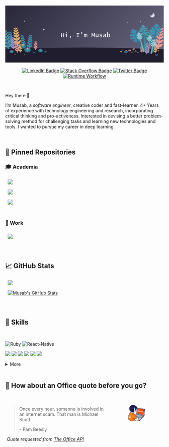 
<!-- EXTERNAL LINKS -->

[![Musab's GitHub Banner](./assets/GitHubHeader.png)]()
<div align="center">

[![LinkedIn Badge](https://img.shields.io/badge/LinkedIn-Profile-informational?style=flat&logo=linkedin&logoColor=white&color=0D76A8)](https://www.linkedin.com/in/musabrasheed/)
[![Stack Overflow Badge](https://img.shields.io/endpoint?color=%23F58025&label=stackoverflow&logo=stackoverflow&logoColor=%23F58025&url=https%3A%2F%2Fmusab-r-8muoqy1d6btv.runkit.sh%2F)](https://stackoverflow.com/users/11479936/musab)
[![Twitter Badge](https://img.shields.io/badge/Twitter-Profile-informational?style=flat&logo=twitter&logoColor=white&color=1CA2F1)](https://twitter.com/Musabrsheed)
[![Runtime Workflow](https://github.com/musab-r/musab-r/actions/workflows/drw.yml/badge.svg)](https://github.com/musab-r/musab-r/actions/workflows/drw.yml)
</div>

<!-- BODY -->
<br>

Hey there 👋

I’m Musab, a *software engineer*, creative coder and fast-learner. 4+ Years of experience with technology engineering and research, incorporating critical thinking and pro-activeness. Interested in devising a better problem-solving method for challenging tasks and learning new technologies and tools. I wanted to pursue my career in deep learning.

<br>

## 📌 Pinned Repositories


###  &#127891; Academia

<div style="width:100%">
  <div>
    <a href="https://github.com/musab-r/TCN">
      <img align="center" style="margin:0.5rem" src="https://github-readme-stats.vercel.app/api/pin/?username=musab-r&repo=TCN&title_color=ffffff&text_color=c9cacc&icon_color=4AB197&bg_color=1A2B34" />
    </a>
  </div>
  <div class="column">
    <a href="https://github.com/musab-r/Computational_Intelligence_Project">
      <img align="center" style="margin:0.5rem;" src="https://github-readme-stats.vercel.app/api/pin/?username=musab-r&repo=Computational_Intelligence_Project&title_color=ffffff&text_color=c9cacc&icon_color=4AB197&bg_color=1A2B34" />
    </a>
  </div>
</div>
<div style="width:100%">
  <div>
    <a href="https://github.com/musab-r/SSVR_FYP">
      <img align="center" style="margin:0.5rem" src="https://github-readme-stats.vercel.app/api/pin/?username=musab-r&repo=SSVR_FYP&title_color=ffffff&text_color=c9cacc&icon_color=4AB197&bg_color=1A2B34" />
    </a>
  </div>
</div>

<br>

### &#127970; Work

<div style="width:100%" >
  <div>
    <a href="https://github.com/musab-r/React-Native-Hijri-Calendar">
      <img align="center" style="margin:0.5rem" src="https://github-readme-stats.vercel.app/api/pin/?username=musab-r&repo=React-Native-Hijri-Calendar&title_color=ffffff&text_color=c9cacc&icon_color=4AB197&bg_color=1A2B34" />
    </a>
  </div>
</div>

<br>
<br>

## &#x1f4c8; GitHub Stats

<div style="width:100%" >
  <div>
    <a href="https://github.com/musab-r">
      <img align="center" style="margin:0.5rem" src="https://github-readme-stats.vercel.app/api/top-langs/?username=musab-r&hide=html,css&title_color=ffffff&text_color=c9cacc&icon_color=4AB197&bg_color=1A2B34" />
    </a>
  </div>
  <div>
    <a href="https://github.com/musab-r">
      <img align="center" style="margin:0.5rem" src="https://github-readme-stats.vercel.app/api?username=musab-r&show_icons=true&line_height=27&count_private=true&title_color=ffffff&text_color=c9cacc&icon_color=4AB097&bg_color=1A2B34" alt="Musab's GitHub Stats" />
    </a>
  </div>
</div>

<br>
<br>

## 💼 Skills
<br>

![Ruby](https://img.shields.io/badge/Ruby-%23CC342D.svg?label=Code&style=flat&logo=ruby&logoColor=red&color=4AB197)
![React-Native](https://img.shields.io/badge/React-Native?&label=Code&style=flat&logo=react&logoColor=white&color=4AB197)

![](https://img.shields.io/badge/Python-3670A0?label=Code&style=flat&logo=python&logoColor=ffdd54&color=4AB197)
![](https://img.shields.io/badge/Javascript-%23323330.svg?label=Code&style=flat&logo=JavaScript&color=4AB197)
![](https://img.shields.io/badge/Code-TypeScript-informational?style=flat&logo=TypeScript&logoColor=white&color=4AB197)
![](https://img.shields.io/badge/Code-Java-informational?style=flat&logo=Java&logoColor=white&color=4AB197)
![](https://img.shields.io/badge/Code-MySQL-informational?style=flat&logo=MySQL&logoColor=white&color=4AB197)
![](https://img.shields.io/badge/C++-%2300599C.svg?label=Code&style=flat&logo=c%2B%2B&logoColor=white&color=4AB197)

<details>
<summary>More</summary>
<br>

![](https://img.shields.io/badge/Style-CSS-informational?style=flat&logo=css3&color=4AB197)
![HTML5](https://img.shields.io/badge/html5-%23E34F26.svg?label=Code&style=flat&logo=html5&color=4AB197)
![](https://img.shields.io/badge/Tools-NPM-informational?style=flat&logo=npm&logoColor=white&color=4AB197)
![LaTeX](https://img.shields.io/badge/Latex-%23008080.svg?label=Code&style=flat&logo=latex&color=4AB197)
<br>

![Keras](https://img.shields.io/badge/Keras-%23D00000.svg?label=Lib&style=flat&logo=Keras&color=4AB197)
![NumPy](https://img.shields.io/badge/numpy-%23013243.svg?label=Lib&style=flat&logo=numpy&color=4AB197)
![Pandas](https://img.shields.io/badge/pandas-%23150458.svg?label=Lib&style=flat&logo=pandas&color=4AB197)
![scikit-learn](https://img.shields.io/badge/scikit--learn-%23F7931E.svg?label=Lib&style=flat&logo=scikit-learn&color=4AB197)
![SciPy](https://img.shields.io/badge/SciPy-%230C55A5.svg?label=Lib&style=flat&logo=scipy&color=4AB197)
![TensorFlow](https://img.shields.io/badge/TensorFlow-%23FF6F00.svg?label=Lib&style=flat&logo=TensorFlow&color=4AB197)


<br>
<br>

![](https://img.shields.io/badge/Tools-Postman-informational?style=flat&logo=Postman&logoColor=white&color=4AB197)
![](https://img.shields.io/badge/Tools-GitHub-informational?style=flat&logo=GitHub&logoColor=white&color=4AB197)
![](https://img.shields.io/badge/Tools-GitLab-informational?style=flat&logo=GitLab&logoColor=white&color=4AB197)
![](https://img.shields.io/badge/Tools-Bitbucket-informational?style=flat&logo=Bitbucket&logoColor=white&color=4AB197)
![](https://img.shields.io/badge/Tools-Jira-informational?style=flat&logo=Jira-Software&logoColor=white&color=4AB197)

![](https://img.shields.io/badge/Tools-Jenkins-informational?style=flat&logo=jenkins&&color=4AB197)

</details>

<br>

## 📣 How about an Office quote before you go?
<br>


<div>
  <div style="width:65%; float:left; margin:5px; ">

> Once every hour, someone is involved in an internet scam. That man is Michael Scott.
>
> <p>- Pam Beesly</p>
_Quote requested from [The Office API](https://www.officeapi.dev/)_

  </div>
  <div align="center" style="width:30%; float:left; margin:5px; ">
    <img src="./assets/gif.gif" width="40%" height="40%" />
  </div>
</div>

<br>
